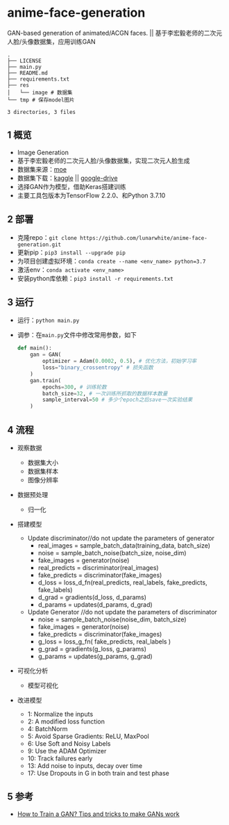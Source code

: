 # anime-face-generation

GAN-based generation of animated/ACGN faces. || 基于李宏毅老师的二次元人脸/头像数据集，应用训练GAN

```
.
├── LICENSE
├── main.py
├── README.md
├── requirements.txt
├── res
│   └── image # 数据集
└── tmp # 保存model图片

3 directories, 3 files
```

## 1 概览

- Image Generation
- 基于李宏毅老师的二次元人脸/头像数据集，实现二次元人脸生成
- 数据集来源：[moe](https://make.girls.moe/#/)
- 数据集下载：[kaggle](https://www.kaggle.com/lunarwhite/anime-face-dataset-ntumlds) || [google-drive](https://drive.google.com/file/d/1tpW7ZVNosXsIAWu8-f5EpwtF3ls3pb79/view)
- 选择GAN作为模型，借助Keras搭建训练
- 主要工具包版本为TensorFlow 2.2.0、和Python 3.7.10

## 2 部署

- 克隆repo：`git clone https://github.com/lunarwhite/anime-face-generation.git`
- 更新pip：`pip3 install --upgrade pip`
- 为项目创建虚拟环境：`conda create --name <env_name> python=3.7`
- 激活env：`conda activate <env_name>`
- 安装python库依赖：`pip3 install -r requirements.txt`

## 3 运行

- 运行：`python main.py`

- 调参：在`main.py`文件中修改常用参数，如下
  ```python
  def main():
      gan = GAN(
          optimizer = Adam(0.0002, 0.5), # 优化方法，初始学习率
          loss="binary_crossentropy" # 损失函数
      )
      gan.train(
          epochs=300, # 训练轮数
          batch_size=32, # 一次训练所抓取的数据样本数量
          sample_interval=50 # 多少个epoch之后save一次实验结果
      )
  ```

## 4 流程

- 观察数据
  - 数据集大小
  - 数据集样本
  - 图像分辨率
- 数据预处理
  - 归一化
- 搭建模型

  - Update discriminator//do not update the parameters of generator
    - real_images = sample_batch_data(training_data, batch_size)
    - noise = sample_batch_noise(batch_size, noise_dim)
    - fake_images = generator(noise)
    - real_predicts = discriminator(real_images)
    - fake_predicts = discriminator(fake_images)
    - d_loss = loss_d_fn(real_predicts, real_labels, fake_predicts, fake_labels)
    - d_grad = gradients(d_loss, d_params)
    - d_params = updates(d_params, d_grad)
  - Update Generator //do not update the parameters of discriminator
    - noise = sample_batch_noise(noise_dim, batch_size)
    - fake_images = generator(noise)
    - fake_predicts = discriminator(fake_images)
    - g_loss = loss_g_fn( fake_predicts, real_labels )
    - g_grad = gradients(g_loss, g_params)
    - g_params = updates(g_params, g_grad)
- 可视化分析

  - 模型可视化
- 改进模型
  - 1: Normalize the inputs
  - 2: A modified loss function
  - 4: BatchNorm
  - 5: Avoid Sparse Gradients: ReLU, MaxPool
  - 6: Use Soft and Noisy Labels
  - 9: Use the ADAM Optimizer
  - 10: Track failures early
  - 13: Add noise to inputs, decay over time
  - 17: Use Dropouts in G in both train and test phase

## 5 参考

- [How to Train a GAN? Tips and tricks to make GANs work](https://github.com/soumith/ganhacks)
